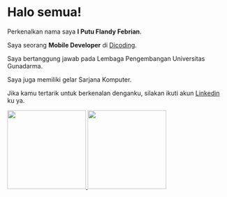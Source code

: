 # Halo semua! 

Perkenalkan nama saya **I Putu Flandy Febrian**.<br>

Saya seorang **Mobile Developer** di [Dicoding](https://www.dicoding.com/).<br>

Saya bertanggung jawab pada Lembaga Pengembangan Universitas Gunadarma.<br>

Saya juga memiliki gelar Sarjana Komputer.<br>

Jika kamu tertarik untuk berkenalan denganku, silakan ikuti akun [Linkedin](https://www.linkedin.com/in/iputuflandyfebrian/) ku ya.

<p align="left">
<a href="https://github.com/penuliscode">
  <img height="180em" src="https://github-readme-stats-eight-theta.vercel.app/api?username=penuliscode&show_icons=true&theme=algolia&include_all_commits=true&count_private=true"/>
  <img height="180em" src="https://github-readme-stats-eight-theta.vercel.app/api/top-langs/?username=penuliscode&layout=compact&theme=algolia"/>
</a>
</p>
